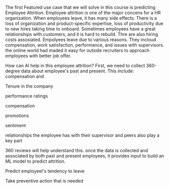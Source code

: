 The first Featured use case that we will solve in this course is predicting Employee Attrition.
Employee attrition is one of the major concens for a HR organization. When employees leave, it has many side effects. There is a loss of organization and product-specific expertise, loss of productivity due to new hires taking time to onboard. Sometimes employees have a great relationships with customers, and it is hard to rebuild. Thre are also hiring costs assosiated. Empolyees leave due to various reasons. They incloud compensation, work satisfaction, performance, and issues with supervisors. the online world had maded it easy for outside recruiters to approach employees with better job offer.

How can AI help in this employee attrition?
First, we need to collect 360-degree data about employee's past and present. This include: compensation and

Tenure in the company

performance ratings

compensation

promotions

sentiment

relationships the employee has with their supervisor and peers also play a key part

360 reviews will help understand this. once the data is collected and associated by both past and present employees, it provides input to build an ML model to predict attrition.

Predict employeel's tendency to leave

Take preventive action that is needed
